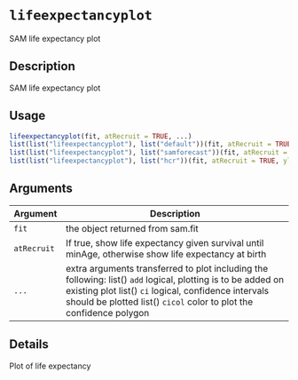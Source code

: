 # `lifeexpectancyplot`

SAM life expectancy plot


## Description

SAM life expectancy plot


## Usage

```r
lifeexpectancyplot(fit, atRecruit = TRUE, ...)
list(list("lifeexpectancyplot"), list("default"))(fit, atRecruit = TRUE, ylimAdd = fit$conf$maxAge, ...)
list(list("lifeexpectancyplot"), list("samforecast"))(fit, atRecruit = TRUE, ylimAdd = fit$conf$maxAge, ...)
list(list("lifeexpectancyplot"), list("hcr"))(fit, atRecruit = TRUE, ylimAdd = fit$conf$maxAge, ...)
```


## Arguments

Argument      |Description
------------- |----------------
`fit`     |     the object returned from sam.fit
`atRecruit`     |     If true, show life expectancy given survival until minAge, otherwise show life expectancy at birth
`...`     |     extra arguments transferred to plot including the following: list()  `add` logical, plotting is to be added on existing plot list()  `ci` logical, confidence intervals should be plotted list()  `cicol` color to plot the confidence polygon


## Details

Plot of life expectancy


